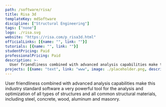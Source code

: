 ```yaml
---
path: /software/risa/
title: Risa 3d
templateKey: mdSoftware
discipline: ["Structural Engineering"]
tags: ["none"]
logo: ./risa.svg
website: "https://risa.com/p_risa3d.html"
officialLinks: [{name: "", link: ""}]
tutorials: [{name: "", link: ""}]
studentPricing: Paid
professionalPricing: Paid
description: >-
  User friendliness combined with advanced analysis capabilities make this industry standard software a very powerful tool for the analysis and optimization of all types of structures and all common structural materials, including steel, concrete, wood, aluminum and masonry.
projects: [{name: "text", link: "www", image: ./placeholder.png, description: "blah blah"}]
---
```


User friendliness combined with advanced analysis capabilities make this industry standard software a very powerful tool for the analysis and optimization of all types of structures and all common structural materials, including steel, concrete, wood, aluminum and masonry.
